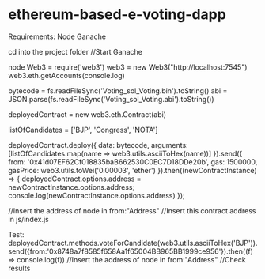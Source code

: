 # ethereum-based-e-voting-dapp

Requirements:
Node
Ganache

cd into the project folder
//Start Ganache

node
Web3 = require('web3')
web3 = new Web3("http://localhost:7545")
web3.eth.getAccounts(console.log)

bytecode = fs.readFileSync('Voting_sol_Voting.bin').toString()
abi = JSON.parse(fs.readFileSync('Voting_sol_Voting.abi').toString())

deployedContract = new web3.eth.Contract(abi)

listOfCandidates = ['BJP', 'Congress', 'NOTA']

  deployedContract.deploy({
  data: bytecode,
  arguments: [listOfCandidates.map(name => web3.utils.asciiToHex(name))]
}).send({
  from: '0x41d07EF62Cf018835baB662530C0EC7D18DDe20b',
  gas: 1500000,
  gasPrice: web3.utils.toWei('0.00003', 'ether')
}).then((newContractInstance) => {
  deployedContract.options.address = newContractInstance.options.address;
  console.log(newContractInstance.options.address)
});

//Insert the address of node in from:"Address"
//Insert this contract address in js/index.js

Test:
deployedContract.methods.voteForCandidate(web3.utils.asciiToHex('BJP')).send({from:'0x8748a7f8585f658Aa1f65004BB965BB1999ce956'}).then((f) => console.log(f))
//Insert the address of node in from:"Address"
//Check results
